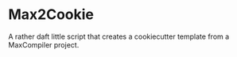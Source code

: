 Max2Cookie
==========

A rather daft little script that creates a cookiecutter template from a MaxCompiler project.
